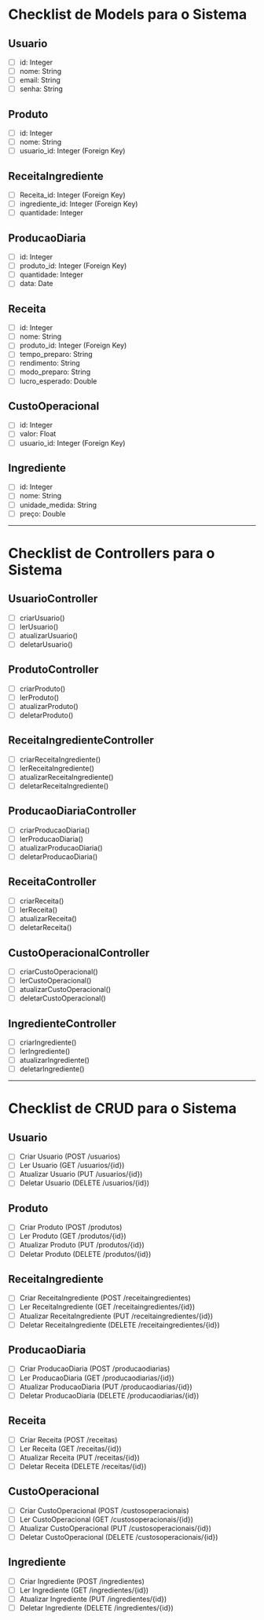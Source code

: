 # Checklist de Models para o Sistema

## Usuario
- [ ] id: Integer
- [ ] nome: String
- [ ] email: String
- [ ] senha: String

## Produto
- [ ] id: Integer
- [ ] nome: String
- [ ] usuario_id: Integer (Foreign Key)

## ReceitaIngrediente
- [ ] Receita_id: Integer (Foreign Key)
- [ ] ingrediente_id: Integer (Foreign Key)
- [ ] quantidade: Integer

## ProducaoDiaria
- [ ] id: Integer
- [ ] produto_id: Integer (Foreign Key)
- [ ] quantidade: Integer
- [ ] data: Date

## Receita
- [ ] id: Integer
- [ ] nome: String
- [ ] produto_id: Integer (Foreign Key)
- [ ] tempo_preparo: String
- [ ] rendimento: String
- [ ] modo_preparo: String
- [ ] lucro_esperado: Double

## CustoOperacional
- [ ] id: Integer
- [ ] valor: Float
- [ ] usuario_id: Integer (Foreign Key)

## Ingrediente
- [ ] id: Integer
- [ ] nome: String
- [ ] unidade_medida: String
- [ ] preço: Double

---

# Checklist de Controllers para o Sistema

## UsuarioController
- [ ] criarUsuario()
- [ ] lerUsuario()
- [ ] atualizarUsuario()
- [ ] deletarUsuario()

## ProdutoController
- [ ] criarProduto()
- [ ] lerProduto()
- [ ] atualizarProduto()
- [ ] deletarProduto()

## ReceitaIngredienteController
- [ ] criarReceitaIngrediente()
- [ ] lerReceitaIngrediente()
- [ ] atualizarReceitaIngrediente()
- [ ] deletarReceitaIngrediente()

## ProducaoDiariaController
- [ ] criarProducaoDiaria()
- [ ] lerProducaoDiaria()
- [ ] atualizarProducaoDiaria()
- [ ] deletarProducaoDiaria()

## ReceitaController
- [ ] criarReceita()
- [ ] lerReceita()
- [ ] atualizarReceita()
- [ ] deletarReceita()

## CustoOperacionalController
- [ ] criarCustoOperacional()
- [ ] lerCustoOperacional()
- [ ] atualizarCustoOperacional()
- [ ] deletarCustoOperacional()

## IngredienteController
- [ ] criarIngrediente()
- [ ] lerIngrediente()
- [ ] atualizarIngrediente()
- [ ] deletarIngrediente()
---
# Checklist de CRUD para o Sistema

## Usuario
- [ ] Criar Usuario (POST /usuarios)
- [ ] Ler Usuario (GET /usuarios/{id})
- [ ] Atualizar Usuario (PUT /usuarios/{id})
- [ ] Deletar Usuario (DELETE /usuarios/{id})

## Produto
- [ ] Criar Produto (POST /produtos)
- [ ] Ler Produto (GET /produtos/{id})
- [ ] Atualizar Produto (PUT /produtos/{id})
- [ ] Deletar Produto (DELETE /produtos/{id})

## ReceitaIngrediente
- [ ] Criar ReceitaIngrediente (POST /receitaingredientes)
- [ ] Ler ReceitaIngrediente (GET /receitaingredientes/{id})
- [ ] Atualizar ReceitaIngrediente (PUT /receitaingredientes/{id})
- [ ] Deletar ReceitaIngrediente (DELETE /receitaingredientes/{id})

## ProducaoDiaria
- [ ] Criar ProducaoDiaria (POST /producaodiarias)
- [ ] Ler ProducaoDiaria (GET /producaodiarias/{id})
- [ ] Atualizar ProducaoDiaria (PUT /producaodiarias/{id})
- [ ] Deletar ProducaoDiaria (DELETE /producaodiarias/{id})

## Receita
- [ ] Criar Receita (POST /receitas)
- [ ] Ler Receita (GET /receitas/{id})
- [ ] Atualizar Receita (PUT /receitas/{id})
- [ ] Deletar Receita (DELETE /receitas/{id})

## CustoOperacional
- [ ] Criar CustoOperacional (POST /custosoperacionais)
- [ ] Ler CustoOperacional (GET /custosoperacionais/{id})
- [ ] Atualizar CustoOperacional (PUT /custosoperacionais/{id})
- [ ] Deletar CustoOperacional (DELETE /custosoperacionais/{id})

## Ingrediente
- [ ] Criar Ingrediente (POST /ingredientes)
- [ ] Ler Ingrediente (GET /ingredientes/{id})
- [ ] Atualizar Ingrediente (PUT /ingredientes/{id})
- [ ] Deletar Ingrediente (DELETE /ingredientes/{id})